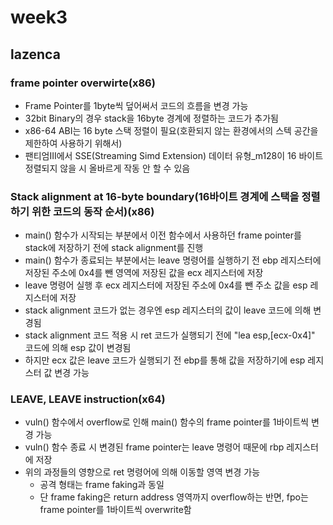 # week3  
## lazenca  
### frame pointer overwirte(x86)  
  * Frame Pointer를 1byte씩 덮어써서 코드의 흐름을 변경 가능  
  * 32bit Binary의 경우 stack을 16byte 경계에 정렬하는 코드가 추가됨  
  * x86-64 ABI는 16 byte 스택 정렬이 필요(호환되지 않는 환경에서의 스텍 공간을 제한하여 사용하기 위해서)  
  * 팬티엄III에서 SSE(Streaming Simd Extension) 데이터 유형_m128이 16 바이트 정렬되지 않을 시 올바르게 작동 안 할 수 있음  
### Stack alignment at 16-byte boundary(16바이트 경계에 스택을 정렬하기 위한 코드의 동작 순서)(x86)
  * main() 함수가 시작되는 부분에서 이전 함수에서 사용하던 frame pointer를 stack에 저장하기 전에 stack alignment를 진행  
  * main() 함수가 종료되는 부분에서는 leave 명령어를 실행하기 전 ebp 레지스터에 저장된 주소에 0x4를 뺀 영역에 저장된 값을 ecx 레지스터에 저장  
  * leave 명령어 실행 후 ecx 레지스터에 저장된 주소에 0x4를 뺀 주소 값을 esp 레지스터에 저장  
  * stack alignment 코드가 없는 경우엔 esp 레지스터의 값이 leave 코드에 의해 변경됨  
  * stack alignment 코드 적용 시 ret 코드가 실행되기 전에 "lea esp,[ecx-0x4]" 코드에 의해 esp 값이 변경됨  
  * 하지만 ecx 값은 leave 코드가 실행되기 전 ebp를 통해 값을 저장하기에 esp 레지스터 값 변경 가능  
### LEAVE, LEAVE instruction(x64)  
  * vuln() 함수에서 overflow로 인해 main() 함수의 frame pointer를 1바이트씩 변경 가능  
  * vuln() 함수 종료 시 변경된 frame pointer는 leave 명령어 때문에 rbp 레지스터에 저장  
  * 위의 과정들의 영향으로 ret 명령어에 의해 이동할 영역 변경 가능  
    * 공격 형태는 frame faking과 동일  
    * 단 frame faking은 return address 영역까지 overflow하는 반면, fpo는 frame pointer를 1바이트씩 overwrite함  

